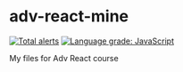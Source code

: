 # adv-react-mine
[![Total alerts](https://img.shields.io/lgtm/alerts/g/haalogen/adv-react-mine.svg?logo=lgtm&logoWidth=18)](https://lgtm.com/projects/g/haalogen/adv-react-mine/alerts/)
[![Language grade: JavaScript](https://img.shields.io/lgtm/grade/javascript/g/haalogen/adv-react-mine.svg?logo=lgtm&logoWidth=18)](https://lgtm.com/projects/g/haalogen/adv-react-mine/context:javascript)

My files for Adv React course
